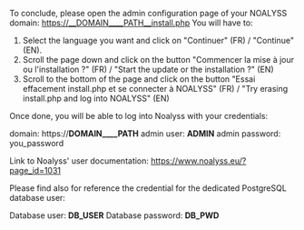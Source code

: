 To conclude, please open the admin configuration page of your NOALYSS domain: https://__DOMAIN____PATH__install.php
You will have to:
1. Select the language you want and click on "Continuer" (FR) / "Continue" (EN).
2. Scroll the page down and click on the button "Commencer la mise à jour ou l'installation ?" (FR) / "Start the update or the installation ?\" (EN)
3. Scroll to the bottom of the page and click on the button "Essai effacement install.php et se connecter à NOALYSS" (FR) / "Try erasing install.php and log into NOALYSS" (EN)

Once done, you will be able to log into Noalyss with your credentials:

domain: https://__DOMAIN____PATH__
admin user: __ADMIN__
admin password: you_password

Link to Noalyss' user documentation: https://www.noalyss.eu/?page_id=1031 


Please find also for reference the credential for the dedicated PostgreSQL database user:

Database user: __DB_USER__
Database password: __DB_PWD__
